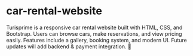 # car-rental-website
Turisprime is a responsive car rental website built with HTML, CSS, and Bootstrap. Users can browse cars, make reservations, and view pricing easily. Features include a gallery, booking system, and modern UI. Future updates will add backend &amp; payment integration. 🚀
